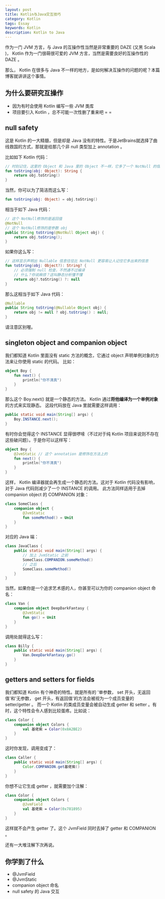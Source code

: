 ```yaml
---
layout: post
title: Kotlin与Java交互技巧
category: Kotlin
tags: Essay
keywords: Kotlin
description: Kotlin to Java
---
```


作为一门 JVM 方言，与 Java 的互操作性当然是非常重要的 DAZE (又黑 Scala )， Kotlin 作为一门很萌很可爱的 JVM 方言，当然是需要良好的互操作性的 DAZE 。

那么， Kotlin 在很多与 Java 不一样的地方，是如何解决互操作的问题的呢？本篇博客就讲讲这个事情。

## 为什么要研究互操作

+ 因为有时会使用 Kotlin 编写一些 JVM 类库
+ 项目要引入 Kotlin ，总不可能一次性删了重来吧 = =

## null safety 

这是 Kotlin 的一大精髓，但是却是 Java 没有的特性。于是JetBrains就选择了曲线救国的方式，那就是给那几个非 null 类型加上 annotation 。

比如如下 Kotlin 代码：

```kotlin
// 时刻记住，这里的 Object 和 Java 里的 Object 不一样，它多了一个 NotNull 的信息。 String 也是
fun toString(obj: Object): String {
	return obj.toString()
}
```

当然，你可以为了简洁而这么写：

```kotlin
fun toString(obj: Object) = obj.toString()
```

相当于如下 Java 代码：

```java
// 这个 NotNull修饰的是返回值
@NotNull
// 这个 NotNull修饰的是参数 obj
public String toString(@NotNull Object obj) {
	return obj.toString();
}
```

如果你这么写：

```kotlin
// 这样显示声明出 Nullable 信息往往比 NotNull 更容易让人记住它多出来的信息
fun toString(obj: Object?): String? {
	// 必须强制 null 检查，不然通不过编译
	// 什么？你说麻烦？这叫静态分析懂不懂
	return obj?.toString() ?: null
}
```

那么这相当于如下 Java 代码：

```java
@Nullable
public String toString(@Nullable Object obj) {
	return obj != null ? obj.toString() : null;
}
```

请注意区别喔。

## singleton object and companion object

我们都知道 Kotlin 里面没有 static 方法的概念，它通过 object 声明单例对象的方法来让你使用 static 的代码。
比如：

```kotlin
object Boy {
	fun next() {
		println("你不清真")
	}
}
```

那么这个 Boy.next() 就是一个静态的方法。 Kotlin 通过**将他编译为一个单例对象**的方式来实现静态。
这段代码放在 Java 里就需要这样调用：

```java
public static void main(String[] args) {
	Boy.INSTANCE.next();
}
```

有时你会觉得这个 INSTANCE 显得很啰嗦（不过对于纯 Kotlin 项目来说则不存在这些破问题）。于是你可以这样写：

```kotlin
object Boy {
	@JvmStatic // 这个 annotation 是修饰在方法上的
	fun next() {
		println("你不清真")
	}
}
```

这样， Kotlin 编译器就会再生成一个静态的方法。这对于 Kotlin 代码没有影响，对于 Java 代码则减少了一个 INSTANCE 的调用。
此方法同样适用于去掉 companion object 的 COMPANION 对象：

```kotlin
class SomeClass {
	companion object {
		@JvmStatic
		fun someMethod() = Unit
	}
}
```

对应的 Java 端：

```java
class JavaClass {
	public static void main(String[] args) {
		// 加上 JvmStatic 之前
		SomeClass.COMPANION.someMethod()
		// 之后
		SomeClass.someMethod()
	}
}
```

当然，如果你是一个追求艺术感的人，你甚至可以为你的 companion object 命名：

```kotlin
class Van {
	companion object DeepDarkFantasy {
		@JvmStatic
		fun go() = Unit
	}
}
```

调用处就得这么写：

```java
class Billy {
	public static void main(String[] args) {
		Van.DeepDarkFantasy.go()
	}
}
```

## getters and setters for fields

我们都知道 Kotlin 有个神奇的特性。就是所有的 '单参数， set 开头，无返回值'和'无参数， get 开头，有返回值'的方法会被视为一个成员变量的 setter/getter 。
而一个 Kotlin 的类成员变量会被自动生成 getter 和 setter 。有时，这个特性会令人感到比较蛋疼。比如说：

```kotlin
class Color {
	companion object Colors {
		val 基佬紫 = Color(0x8A2BE2)
	}
}
```

这时你发现，调用变成了：

```java
class Caller {
	public static void main(String[] args) {
		Color.COMPANION.get基佬紫()
	}
}
```

你想不让它生成 getter ，就需要加个注解：

```kotlin
class Color {
	companion object Colors {
		@JvmField
		val 基佬紫 = Color(0x781895)
	}
}
```

这样就不会产生 getter 了。这个 JvmField 同时去掉了 getter 和 COMPANION 。

还有一大堆注解下次再说。

## 你学到了什么

+ @JvmField
+ @JvmStatic
+ companion object 命名
+ null safety 的 Java 交互







